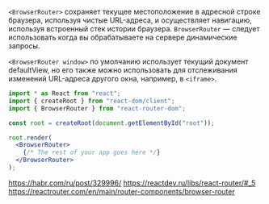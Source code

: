 `<BrowserRouter>` сохраняет текущее местоположение в адресной строке браузера, используя чистые URL-адреса, и осуществляет навигацию, используя встроенный стек истории браузера.
`BrowserRouter` — следует использовать когда вы обрабатываете на сервере динамические запросы.

`<BrowserRouter window>` по умолчанию использует текущий документ defaultView, но его также можно использовать для отслеживания изменений URL-адреса другого окна, например, в `<iframe>`.

``` jsx
import * as React from "react";
import { createRoot } from "react-dom/client";
import { BrowserRouter } from "react-router-dom";

const root = createRoot(document.getElementById("root"));

root.render(
  <BrowserRouter>
    {/* The rest of your app goes here */}
  </BrowserRouter>
);
```


https://habr.com/ru/post/329996/
https://reactdev.ru/libs/react-router/#_5
https://reactrouter.com/en/main/router-components/browser-router